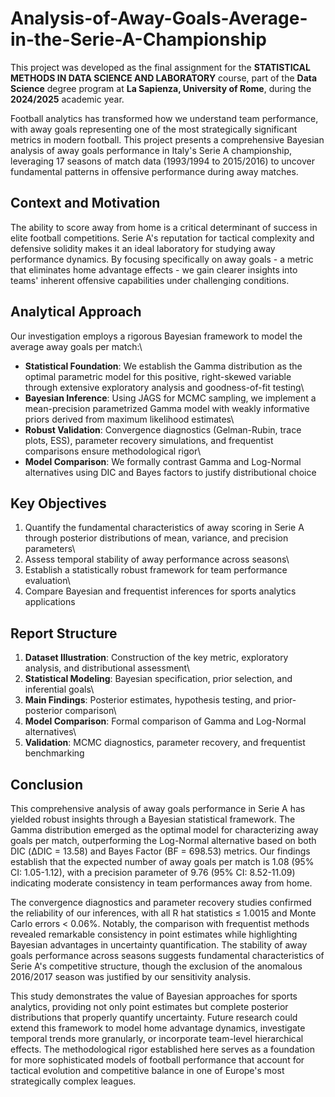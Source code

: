 # Analysis-of-Away-Goals-Average-in-the-Serie-A-Championship

This project was developed as the final assignment for the **STATISTICAL METHODS IN DATA SCIENCE AND LABORATORY** course, part of the **Data Science** degree program at **La Sapienza, University of Rome**, during the **2024/2025** academic year.

Football analytics has transformed how we understand team performance, with away goals representing one of the most strategically significant metrics in modern football.
This project presents a comprehensive Bayesian analysis of away goals performance in Italy's Serie A championship, leveraging 17 seasons of match data (1993/1994 to 2015/2016) to uncover fundamental patterns in offensive performance during away matches.

## Context and Motivation

The ability to score away from home is a critical determinant of success in elite football competitions.
Serie A's reputation for tactical complexity and defensive solidity makes it an ideal laboratory for studying away performance dynamics.
By focusing specifically on away goals - a metric that eliminates home advantage effects - we gain clearer insights into teams' inherent offensive capabilities under challenging conditions.

## Analytical Approach

Our investigation employs a rigorous Bayesian framework to model the average away goals per match:\
- **Statistical Foundation**: We establish the Gamma distribution as the optimal parametric model for this positive, right-skewed variable through extensive exploratory analysis and goodness-of-fit testing\
- **Bayesian Inference**: Using JAGS for MCMC sampling, we implement a mean-precision parametrized Gamma model with weakly informative priors derived from maximum likelihood estimates\
- **Robust Validation**: Convergence diagnostics (Gelman-Rubin, trace plots, ESS), parameter recovery simulations, and frequentist comparisons ensure methodological rigor\
- **Model Comparison**: We formally contrast Gamma and Log-Normal alternatives using DIC and Bayes factors to justify distributional choice

## Key Objectives

1.  Quantify the fundamental characteristics of away scoring in Serie A through posterior distributions of mean, variance, and precision parameters\
2.  Assess temporal stability of away performance across seasons\
3.  Establish a statistically robust framework for team performance evaluation\
4.  Compare Bayesian and frequentist inferences for sports analytics applications

## Report Structure

1.  **Dataset Illustration**: Construction of the key metric, exploratory analysis, and distributional assessment\
2.  **Statistical Modeling**: Bayesian specification, prior selection, and inferential goals\
3.  **Main Findings**: Posterior estimates, hypothesis testing, and prior-posterior comparison\
4.  **Model Comparison**: Formal comparison of Gamma and Log-Normal alternatives\
5.  **Validation**: MCMC diagnostics, parameter recovery, and frequentist benchmarking

## Conclusion

This comprehensive analysis of away goals performance in Serie A has yielded robust insights through a Bayesian statistical framework.
The Gamma distribution emerged as the optimal model for characterizing away goals per match, outperforming the Log-Normal alternative based on both DIC (ΔDIC = 13.58) and Bayes Factor (BF = 698.53) metrics.
Our findings establish that the expected number of away goals per match is 1.08 (95% CI: 1.05-1.12), with a precision parameter of 9.76 (95% CI: 8.52-11.09) indicating moderate consistency in team performances away from home.

The convergence diagnostics and parameter recovery studies confirmed the reliability of our inferences, with all R hat statistics ≤ 1.0015 and Monte Carlo errors \< 0.06%.
Notably, the comparison with frequentist methods revealed remarkable consistency in point estimates while highlighting Bayesian advantages in uncertainty quantification.
The stability of away goals performance across seasons suggests fundamental characteristics of Serie A's competitive structure, though the exclusion of the anomalous 2016/2017 season was justified by our sensitivity analysis.

This study demonstrates the value of Bayesian approaches for sports analytics, providing not only point estimates but complete posterior distributions that properly quantify uncertainty.
Future research could extend this framework to model home advantage dynamics, investigate temporal trends more granularly, or incorporate team-level hierarchical effects.
The methodological rigor established here serves as a foundation for more sophisticated models of football performance that account for tactical evolution and competitive balance in one of Europe's most strategically complex leagues.
